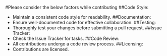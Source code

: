#Please consider the below factors while contributing
##Code Style:
- Maintain a consistent code style for readability.
##Documentation:
- Ensure well-documented code for effective collaboration.
##Testing:
- Thoroughly test your changes before submitting a pull request.
##Issue Tracker:
- Check the Issue Tracker for tasks.
##Code Review:
- All contributions undergo a code review process.
##Licensing:
- Contributions are licensed.
